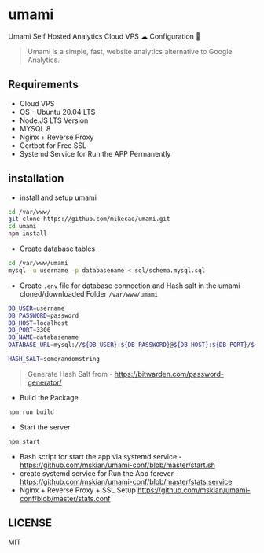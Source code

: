 # umami

Umami Self Hosted Analytics Cloud VPS ☁ Configuration 🔧

> Umami is a simple, fast, website analytics alternative to Google Analytics.

## Requirements

- Cloud VPS
- OS - Ubuntu 20.04 LTS
- Node.JS LTS Version
- MYSQL 8
- Nginx + Reverse Proxy
- Certbot for Free SSL
- Systemd Service for Run the APP Permanently

## installation

- install and setup umami

```sh
cd /var/www/
git clone https://github.com/mikecao/umami.git
cd umami
npm install
```

- Create database tables

```sh
cd /var/www/umami
mysql -u username -p databasename < sql/schema.mysql.sql
```

- Create `.env` file for database connection and Hash salt in the umami cloned/downloaded Folder `/var/www/umami`

```sh
DB_USER=username
DB_PASSWORD=password
DB_HOST=localhost
DB_PORT=3306
DB_NAME=databasename
DATABASE_URL=mysql://${DB_USER}:${DB_PASSWORD}@${DB_HOST}:${DB_PORT}/${DB_NAME}

HASH_SALT=somerandomstring
```

> Generate Hash Salt from - <https://bitwarden.com/password-generator/>

- Build the Package

```sh
npm run build
```

- Start the server

```sh
npm start
```

- Bash script for start the app via systemd service - <https://github.com/mskian/umami-conf/blob/master/start.sh>
- create systemd service for Run the App forever - <https://github.com/mskian/umami-conf/blob/master/stats.service>
- Nginx + Reverse Proxy + SSL Setup <https://github.com/mskian/umami-conf/blob/master/stats.conf>

## LICENSE

MIT
